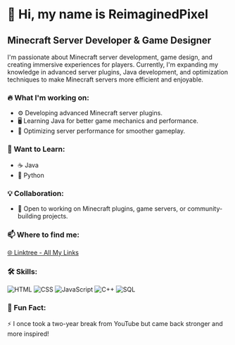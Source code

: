 # 👋 Hi, my name is ReimaginedPixel

## Minecraft Server Developer & Game Designer

I'm passionate about Minecraft server development, game design, and creating immersive experiences for players. Currently, I'm expanding my knowledge in advanced server plugins, Java development, and optimization techniques to make Minecraft servers more efficient and enjoyable.

### 🔥 What I'm working on:
- ⚙️ Developing advanced Minecraft server plugins.
- 🖥️ Learning Java for better game mechanics and performance.
- 🔄 Optimizing server performance for smoother gameplay.

### 🎯 Want to Learn:
- ☕ Java
- 🐍 Python

### 💡 Collaboration:
- 💬 Open to working on Minecraft plugins, game servers, or community-building projects.

### 📫 Where to find me:
[🌐 Linktree - All My Links](https://linktr.ee/ReimaginedPixel)

### 🛠 Skills:
![HTML](https://img.shields.io/badge/-HTML-orange?style=flat-square&logo=html5)
![CSS](https://img.shields.io/badge/-CSS-blue?style=flat-square&logo=css3)
![JavaScript](https://img.shields.io/badge/-JavaScript-yellow?style=flat-square&logo=javascript)
![C++](https://img.shields.io/badge/-C++-blue?style=flat-square&logo=cplusplus)
![SQL](https://img.shields.io/badge/-SQL-lightgray?style=flat-square&logo=mysql)

### 🌟 Fun Fact:
⚡ I once took a two-year break from YouTube but came back stronger and more inspired!
